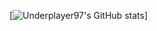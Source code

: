 [![Underplayer97's GitHub stats](https://github-readme-stats.vercel.app/api?username=underplayer97&count_private=true&show_icons=true&include_all_commits=true&theme=radical)]
